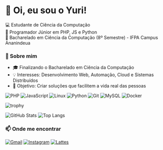 # 👋 Oi, eu sou o Yuri!
💻 Estudante de Ciência da Computação  
🚀 Programador Júnior em PHP, JS e Python  
📍 Bacharelado em Ciência da Computação (8º Semestre) - IFPA Campus Ananindeua

### 🚀 Sobre mim
- 🎓 Finalizando o Bacharelado em Ciência da Computação  
- 💡 Interesses: Desenvolvimento Web, Automação, Cloud e Sistemas Distribuídos  
- 🎯 Objetivo: Criar soluções que facilitem a vida real das pessoas  

![PHP](https://img.shields.io/badge/PHP-777BB4?style=for-the-badge&logo=php&logoColor=white)
![JavaScript](https://img.shields.io/badge/JavaScript-F7DF1E?style=for-the-badge&logo=javascript&logoColor=black)
![Linux](https://img.shields.io/badge/Linux-000000?style=for-the-badge&logo=linux&logoColor=yellow)
![Python](https://img.shields.io/badge/Python-0000FF?style=for-the-badge&logo=python&logoColor=yellow)
![Git](https://img.shields.io/badge/Git-F05032?style=for-the-badge&logo=git&logoColor=white)
![MySQL](https://img.shields.io/badge/MySQL-005C84?style=for-the-badge&logo=mysql&logoColor=white)
![Docker](https://img.shields.io/badge/Docker-2496ED?style=for-the-badge&logo=docker&logoColor=white)


![trophy](https://github-profile-trophy.vercel.app/?username=yurisilva2503&theme=radical&row=1&column=6)

![GitHub Stats](https://github-readme-stats.vercel.app/api?username=yurisilva2503&show_icons=true&theme=radical)
![Top Langs](https://github-readme-stats.vercel.app/api/top-langs/?username=yurisilva2503&layout=compact&theme=radical)

### 📫 Onde me encontrar
[![Gmail](https://img.shields.io/badge/Gmail-D14836?style=for-the-badge&logo=gmail&logoColor=white)](mailto:yurigsfer@gmail.com)
[![Instagram](https://img.shields.io/badge/Instagram-E4405F?style=for-the-badge&logo=instagram&logoColor=white)](https://instagram.com/yuriiii.png)
[![Lattes](https://img.shields.io/badge/Lattes-1E90FF?style=for-the-badge&logo=readme&logoColor=white)](http://lattes.cnpq.br/0846925175877186)



